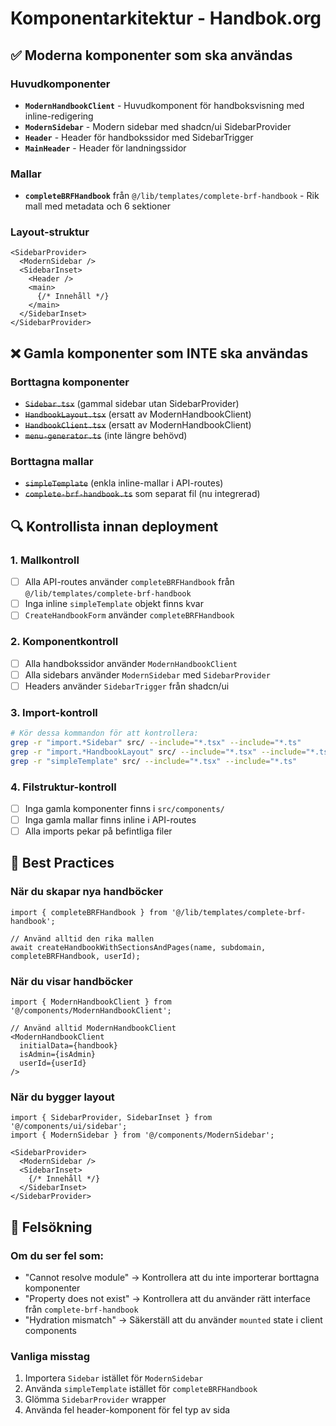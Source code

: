 # Komponentarkitektur - Handbok.org

## ✅ Moderna komponenter som ska användas

### Huvudkomponenter
- **`ModernHandbookClient`** - Huvudkomponent för handboksvisning med inline-redigering
- **`ModernSidebar`** - Modern sidebar med shadcn/ui SidebarProvider
- **`Header`** - Header för handbokssidor med SidebarTrigger
- **`MainHeader`** - Header för landningssidor

### Mallar
- **`completeBRFHandbook`** från `@/lib/templates/complete-brf-handbook` - Rik mall med metadata och 6 sektioner

### Layout-struktur
```tsx
<SidebarProvider>
  <ModernSidebar />
  <SidebarInset>
    <Header />
    <main>
      {/* Innehåll */}
    </main>
  </SidebarInset>
</SidebarProvider>
```

## ❌ Gamla komponenter som INTE ska användas

### Borttagna komponenter
- ~~`Sidebar.tsx`~~ (gammal sidebar utan SidebarProvider)
- ~~`HandbookLayout.tsx`~~ (ersatt av ModernHandbookClient)
- ~~`HandbookClient.tsx`~~ (ersatt av ModernHandbookClient)
- ~~`menu-generator.ts`~~ (inte längre behövd)

### Borttagna mallar
- ~~`simpleTemplate`~~ (enkla inline-mallar i API-routes)
- ~~`complete-brf-handbook.ts`~~ som separat fil (nu integrerad)

## 🔍 Kontrollista innan deployment

### 1. Mallkontroll
- [ ] Alla API-routes använder `completeBRFHandbook` från `@/lib/templates/complete-brf-handbook`
- [ ] Inga inline `simpleTemplate` objekt finns kvar
- [ ] `CreateHandbookForm` använder `completeBRFHandbook`

### 2. Komponentkontroll
- [ ] Alla handbokssidor använder `ModernHandbookClient`
- [ ] Alla sidebars använder `ModernSidebar` med `SidebarProvider`
- [ ] Headers använder `SidebarTrigger` från shadcn/ui

### 3. Import-kontroll
```bash
# Kör dessa kommandon för att kontrollera:
grep -r "import.*Sidebar" src/ --include="*.tsx" --include="*.ts"
grep -r "import.*HandbookLayout" src/ --include="*.tsx" --include="*.ts"
grep -r "simpleTemplate" src/ --include="*.tsx" --include="*.ts"
```

### 4. Filstruktur-kontroll
- [ ] Inga gamla komponenter finns i `src/components/`
- [ ] Inga gamla mallar finns inline i API-routes
- [ ] Alla imports pekar på befintliga filer

## 🚀 Best Practices

### När du skapar nya handböcker
```tsx
import { completeBRFHandbook } from '@/lib/templates/complete-brf-handbook';

// Använd alltid den rika mallen
await createHandbookWithSectionsAndPages(name, subdomain, completeBRFHandbook, userId);
```

### När du visar handböcker
```tsx
import { ModernHandbookClient } from '@/components/ModernHandbookClient';

// Använd alltid ModernHandbookClient
<ModernHandbookClient 
  initialData={handbook}
  isAdmin={isAdmin}
  userId={userId}
/>
```

### När du bygger layout
```tsx
import { SidebarProvider, SidebarInset } from '@/components/ui/sidebar';
import { ModernSidebar } from '@/components/ModernSidebar';

<SidebarProvider>
  <ModernSidebar />
  <SidebarInset>
    {/* Innehåll */}
  </SidebarInset>
</SidebarProvider>
```

## 🔧 Felsökning

### Om du ser fel som:
- "Cannot resolve module" → Kontrollera att du inte importerar borttagna komponenter
- "Property does not exist" → Kontrollera att du använder rätt interface från `complete-brf-handbook`
- "Hydration mismatch" → Säkerställ att du använder `mounted` state i client components

### Vanliga misstag
1. Importera `Sidebar` istället för `ModernSidebar`
2. Använda `simpleTemplate` istället för `completeBRFHandbook`
3. Glömma `SidebarProvider` wrapper
4. Använda fel header-komponent för fel typ av sida 
